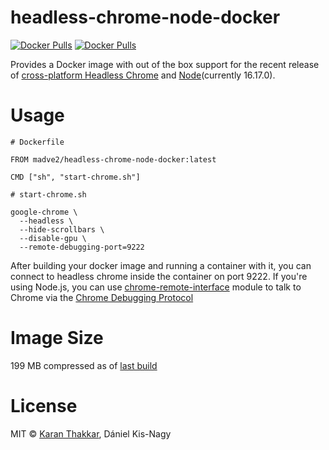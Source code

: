 # headless-chrome-node-docker

[![Docker Pulls](https://img.shields.io/docker/pulls/madve2/headless-chrome-node-docker.svg)](https://store.docker.com/community/images/madve2/headless-chrome-node-docker/tags) [![Docker Pulls](https://img.shields.io/docker/stars/madve2/headless-chrome-node-docker.svg)](https://store.docker.com/community/images/madve2/headless-chrome-node-docker/tags)

Provides a Docker image with out of the box support for the recent release of [cross-platform Headless Chrome](https://developers.google.com/web/updates/2017/04/headless-chrome) and [Node](https://nodejs.org/)(currently 16.17.0).


# Usage

```
# Dockerfile

FROM madve2/headless-chrome-node-docker:latest

CMD ["sh", "start-chrome.sh"]
```

```
# start-chrome.sh

google-chrome \
  --headless \
  --hide-scrollbars \
  --disable-gpu \
  --remote-debugging-port=9222
```

After building your docker image and running a container with it, you can connect to headless chrome inside the container on port 9222. If you're using Node.js, you can use [chrome-remote-interface](https://github.com/cyrus-and/chrome-remote-interface) module to talk to Chrome via the [Chrome Debugging Protocol](https://chromedevtools.github.io/devtools-protocol/)


# Image Size

199 MB compressed as of [last build](https://hub.docker.com/r/madve2/headless-chrome-node-docker/tags/)


# License

MIT © [Karan Thakkar](https://karanjthakkar.com), Dániel Kis-Nagy
